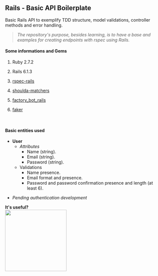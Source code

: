 ## Rails - Basic API Boilerplate

Basic Rails API to exemplify TDD structure, model validations, controller methods and error handling.

> *The repository's purpose, besides learning, is to have a base and examples for creating endpoints with rspec using Rails.*

#### Some informations and Gems

1. Ruby 2.7.2

2. Rails 6.1.3

3. [rspec-rails](https://github.com/rspec/rspec-rails)

4. [shoulda-matchers](https://github.com/thoughtbot/shoulda-matchers)

5. [factory_bot_rails](https://github.com/thoughtbot/factory_bot_rails)

6. [faker](https://github.com/faker-ruby/faker)

<br>

#### Basic entities used

- **User**
  - *Attributes*
    - Name (string).
    - Email (string).
    - Password (string).
  - Validations
    - Name presence.
    - Email format and presence.
    - Password and password confirmation presence and length (at least 6).

* *Pending authentication development*


<p> <strong>It's useful?<strong><br><img src="https://media0.giphy.com/media/3o6vXNLzXdW4sbFRGo/giphy.gif?cid=ecf05e47ou51ktvj373on6qb55zmtxqp45nvy96ps2vd5zey&rid=giphy.gif" width="200" heigth="200">
</p>
